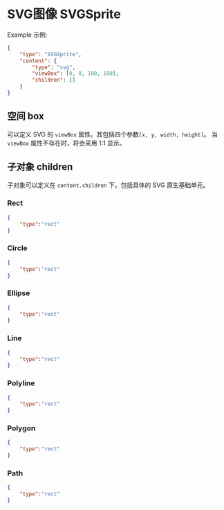 # SVG图像 SVGSprite
Example 示例:
````JSON
{
    "type": "SVGSprite",
    "content": {
        "type": "svg",
        "viewBox": [0, 0, 100, 100],
        "children": []
    }
}
````

## 空间 box
可以定义 SVG 的 `viewBox` 属性。其包括四个参数`[x, y, width, height]`。
当 `viewBox` 属性不存在时，将会采用 1:1 显示。

## 子对象 children
子对象可以定义在 `content.children` 下，包括具体的 SVG 原生基础单元。

### Rect
````JSON
{
    "type":"rect"
}
````


### Circle
````JSON
{
    "type":"rect"
}
````

### Ellipse
````JSON
{
    "type":"rect"
}
````

### Line
````JSON
{
    "type":"rect"
}
````

### Polyline
````JSON
{
    "type":"rect"
}
````

### Polygon
````JSON
{
    "type":"rect"
}
````

### Path
````JSON
{
    "type":"rect"
}
````